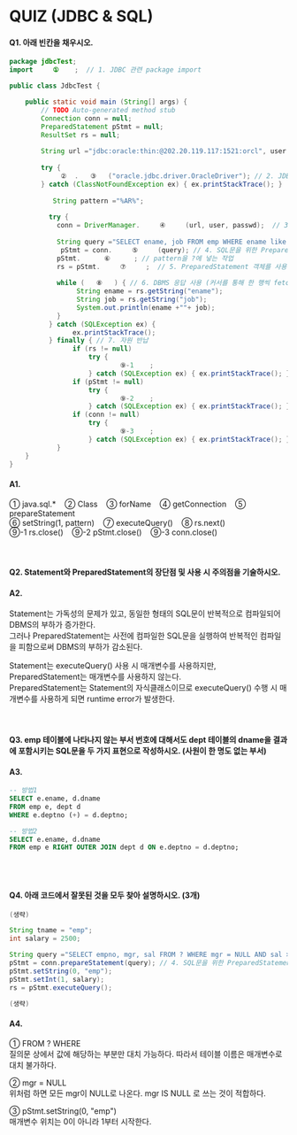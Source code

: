 # QUIZ (JDBC & SQL)  

#### Q1. 아래 빈칸을 채우시오.  
```java
package jdbcTest;
import     ①    ;  // 1. JDBC 관련 package import

public class JdbcTest {

	public static void main (String[] args) {
		// TODO Auto-generated method stub
		Connection conn = null;
		PreparedStatement pStmt = null;
		ResultSet rs = null;
		    
		String url ="jdbc:oracle:thin:@202.20.119.117:1521:orcl", user ="scott", passwd ="TIGER";
		    
		try {
		     ②  .   ③   ("oracle.jdbc.driver.OracleDriver"); // 2. JDBC Driver 로딩 및 등록
		} catch (ClassNotFoundException ex) { ex.printStackTrace(); }
		    
		   String pattern ="%AR%";
		    
		  try {
		    conn = DriverManager.     ④     (url, user, passwd);  // 3. DBMS와의 연결 획득
		      
		    String query ="SELECT ename, job FROM emp WHERE ename like ?";
		 	 pStmt = conn.     ⑤     (query); // 4. SQL문을 위한 PreparedStatement 객체 생성
		    pStmt.      ⑥      ; // pattern을 ?에 넣는 작업
		    rs = pStmt.     ⑦     ;  // 5. PreparedStatement 객체를 사용하여 SQL문 실행
		      
		    while (   ⑧   ) { // 6. DBMS 응답 사용 (커서를 통해 한 행씩 fetch)
		    	 String ename = rs.getString("ename");
		    	 String job = rs.getString("job");
		    	 System.out.println(ename +""+ job);
		    }
		  } catch (SQLException ex) { 
		    	ex.printStackTrace(); 
		  } finally { // 7. 자원 반납
				if (rs != null) 
					try { 
						    ⑨-1    ; 
					} catch (SQLException ex) { ex.printStackTrace(); }
				if (pStmt != null) 
					try { 
						    ⑨-2    ; 
					} catch (SQLException ex) { ex.printStackTrace(); }
				if (conn != null) 
					try { 
						    ⑨-3    ; 
					} catch (SQLException ex) { ex.printStackTrace(); }
			}	
	}
}
```
#### A1.  
① java.sql.*&nbsp;&nbsp;&nbsp;&nbsp;② Class&nbsp;&nbsp;&nbsp;&nbsp;③ forName&nbsp;&nbsp;&nbsp;&nbsp;④ getConnection&nbsp;&nbsp;&nbsp;&nbsp;⑤ prepareStatement  
⑥ setString(1, pattern)&nbsp;&nbsp;&nbsp;&nbsp;⑦ executeQuery()&nbsp;&nbsp;&nbsp;&nbsp;⑧ rs.next()    
⑨-1 rs.close()&nbsp;&nbsp;&nbsp;&nbsp;⑨-2 pStmt.close()&nbsp;&nbsp;&nbsp;&nbsp;⑨-3 conn.close()    
<br></br>
#### Q2. Statement와 PreparedStatement의 장단점 및 사용 시 주의점을 기술하시오.  

#### A2.  
Statement는 가독성의 문제가 있고, 동일한 형태의 SQL문이 반복적으로 컴파일되어 DBMS의 부하가 증가한다.  
그러나 PreparedStatement는 사전에 컴파일한 SQL문을 실행하여 반복적인 컴파일을 피함으로써 DBMS의 부하가 감소된다.   

Statement는 executeQuery() 사용 시 매개변수를 사용하지만, PreparedStatement는 매개변수를 사용하지 않는다.  
PreparedStatement는 Statement의 자식클래스이므로 executeQuery() 수행 시 매개변수를 사용하게 되면 runtime error가 발생한다.   
<br></br>
#### Q3. emp 테이블에 나타나지 않는 부서 번호에 대해서도 dept 테이블의 dname을 결과에 포함시키는 SQL문을 두 가지 표현으로 작성하시오. (사원이 한 명도 없는 부서)   
#### A3.  
```sql
-- 방법1
SELECT e.ename, d.dname
FROM emp e, dept d
WHERE e.deptno (+) = d.deptno;

-- 방법2
SELECT e.ename, d.dname
FROM emp e RIGHT OUTER JOIN dept d ON e.deptno = d.deptno;
```
<br></br>
#### Q4. 아래 코드에서 잘못된 것을 모두 찾아 설명하시오. (3개)  
```java
(생략)

String tname = "emp";
int salary = 2500;

String query ="SELECT empno, mgr, sal FROM ? WHERE mgr = NULL AND sal > ?";
pStmt = conn.prepareStatement(query); // 4. SQL문을 위한 PreparedStatement 객체 생성
pStmt.setString(0, "emp");
pStmt.setInt(1, salary);
rs = pStmt.executeQuery();

(생략) 
```
#### A4.   
① FROM ? WHERE  
질의문 상에서 값에 해당하는 부분만 대치 가능하다. 따라서 테이블 이름은 매개변수로 대치 불가하다.  

② mgr = NULL   
위처럼 하면 모든 mgr이 NULL로 나온다. mgr IS NULL 로 쓰는 것이 적합하다.  

③ pStmt.setString(0, "emp")  
매개변수 위치는 0이 아니라 1부터 시작한다.   
